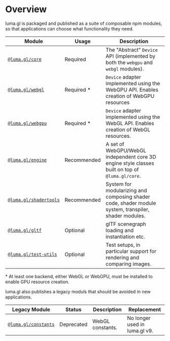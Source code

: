 # Overview

luma.gl is packaged and published as a suite of composable npm modules, so that applications can choose what functionality they need.

| Module                                | Usage       | Description                                                                                          |
| ------------------------------------- | ----------- | ---------------------------------------------------------------------------------------------------- |
| [`@luma.gl/core`][core]               | Required    | The "Abstract" `Device` API (implemented by both the `webgpu` and `webgl` modules).                  |
| [`@luma.gl/webgl`][webgl]             | Required \* | `Device` adapter implemented using the WebGPU API. Enables creation of WebGPU resources              |
| [`@luma.gl/webgpu`][webgpu]           | Required \* | `Device` adapter implemented using the WebGL API. Enables creation of WebGL resources.               |
| [`@luma.gl/engine`][engine]           | Recommended | A set of WebGPU/WebGL independent core 3D engine style classes built on top of `@luma.gl/core`.      |
| [`@luma.gl/shadertools`][shadertools] | Recommended | System for modularizing and composing shader code, shader module system, transpiler, shader modules. |
| [`@luma.gl/gltf`][gltf]               | Optional    | glTF scenegraph loading and instantiation etc.                                                       |
| [`@luma.gl/test-utils`][test-utils]   | Optional    | Test setups, in particular support for rendering and comparing images.                               |

\* At least one backend, either WebGL or WebGPU, must be installed to enable GPU resource creation.

luma.gl also publishes a legacy moduls that should be avoided in new applications.

| Legacy Module                     | Status     | Description      | Replacement                   |
| --------------------------------- | ---------- | ---------------- | ----------------------------- |
| [`@luma.gl/constants`][constants] | Deprecated | WebGL constants. | No longer used in luma.gl v9. |

[webgl]: /docs/api-reference/webgl
[webgpu]: /docs/api-reference/webgpu
[core]: /docs/api-reference/core
[shadertools]: /docs/api-reference/shadertools
[gltf]: /docs/api-reference/gltf
[test-utils]: /docs/api-reference/test-utils
[engine]: /docs/api-reference/engine
[constants]: /docs/api-reference-v8/constants
